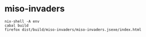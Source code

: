 # miso-invaders

```
nix-shell -A env
cabal build
firefox dist/build/miso-invaders/miso-invaders.jsexe/index.html
```
